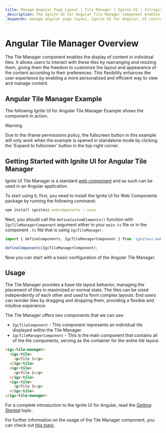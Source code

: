 ```yaml
---
title: Manage Angular Page Layout | Tile Manager | Ignite UI | Infragistics
_description: The Ignite UI for Angular Tile Manager component enables the display of content in individual tiles.
_keywords: manage angular page layout, Ignite UI for Angular, UI controls, Angular widgets, web widgets, UI widgets, Angular, Native Angular Components Suite, Native Angular Controls, Native Angular Components Library, Native Angular Components, Angular Tile Manager, Infragistics, Tile , Angular Tile Manager component, Angular Tile Manager control
---
```

# Angular Tile Manager Overview

The Tile Manager component enables the display of content in individual tiles. It allows users to interact with these tiles by rearranging and resizing them, giving them the freedom to customize the layout and appearance of the content according to their preferences. This flexibility enhances the user experience by enabling a more personalized and efficient way to view and manage content.

## Angular Tile Manager Example

The following Ignite UI for Angular Tile Manager Example shows the component in action. 

<code-view style="height:752px"
           data-demos-base-url="{environment:demosBaseUrl}"
           iframe-src="{environment:demosBaseUrl}/layouts/tile-manager-sample" alt="Angular Tile Manager Example">
</code-view>
<div class="divider--half"></div>

> [!WARNING]
> Due to the iframe permissions policy, the fullscreen button in this example will only work when the example is opened in standalone mode by clicking the 'Expand to fullscreen' button in the top-right corner.

## Getting Started with Ignite UI for Angular Tile Manager

Ignite UI Tile Manager is a standard [web component](https://developer.mozilla.org/en-US/docs/Web/Web_Components) and as such can be used in an Angular application.

To start using it, first, you need to install the Ignite UI for Web Components package by running the following command:

```cmd
npm install igniteui-webcomponents --save
```

Next, you should call the `defineCustomElements()` function with `IgcTileManagerComponent` argument either in your `main.ts` file or in the component `.ts` file that is using `IgcTileManager`.

```ts
import { defineComponents, IgcTileManagerComponent } from 'igniteui-webcomponents';

defineComponents(IgcTileManagerComponent);
```

Now you can start with a basic configuration of the Angular Tile Manager.

## Usage

The Tile Manager provides a base tile layout behavior, managing the placement of tiles in maximized or normal state. The tiles can be sized independently of each other and used to form complex layouts. End users can reorder tiles by dragging and dropping them, providing a flexible and intuitive experience. 

The Tile Manager offers two components that we can use:
- `IgcTileComponent` - This component represents an individual tile displayed within the Tile Manager.
- `IgcTileManagerComponent` - This is the main component that contains all of the tile components, serving as the container for the entire tile layout.

```html
<igc-tile-manager>
  <igc-tile>
    <p>Tile 1</p>
  </igc-tile>
  <igc-tile>
    <p>Tile 2</p>
  </igc-tile>
  <igc-tile>
    <p>Tile 3</p>
  </igc-tile>
</igc-tile-manager>
```

For a complete introduction to the Ignite UI for Angular, read the [*Getting Started*](general/getting-started.md) topic.

For further information on the usage of the Tile Manager component, you can check out [this topic]({environment:infragisticsBaseUrl}/products/ignite-ui-web-components/web-components/components/layouts/tile-manager.html).
